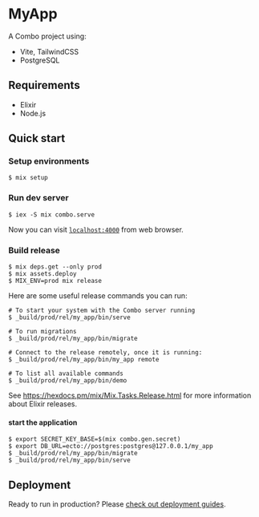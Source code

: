 # MyApp

A Combo project using:

- Vite, TailwindCSS
- PostgreSQL

## Requirements

- Elixir
- Node.js

## Quick start

### Setup environments

```
$ mix setup
```

### Run dev server

```
$ iex -S mix combo.serve
```

Now you can visit [`localhost:4000`](http://localhost:4000) from web browser.

### Build release

```
$ mix deps.get --only prod
$ mix assets.deploy
$ MIX_ENV=prod mix release
```

Here are some useful release commands you can run:

```
# To start your system with the Combo server running
$ _build/prod/rel/my_app/bin/serve

# To run migrations
$ _build/prod/rel/my_app/bin/migrate

# Connect to the release remotely, once it is running:
$ _build/prod/rel/my_app/bin/my_app remote

# To list all available commands
$ _build/prod/rel/my_app/bin/demo
```

See https://hexdocs.pm/mix/Mix.Tasks.Release.html for more information about Elixir releases.

#### start the application

```
$ export SECRET_KEY_BASE=$(mix combo.gen.secret)
$ export DB_URL=ecto://postgres:postgres@127.0.0.1/my_app
$ _build/prod/rel/my_app/bin/migrate
$ _build/prod/rel/my_app/bin/serve
```

## Deployment

Ready to run in production? Please [check out deployment guides](https://hexdocs.pm/combo/deployment.html).
